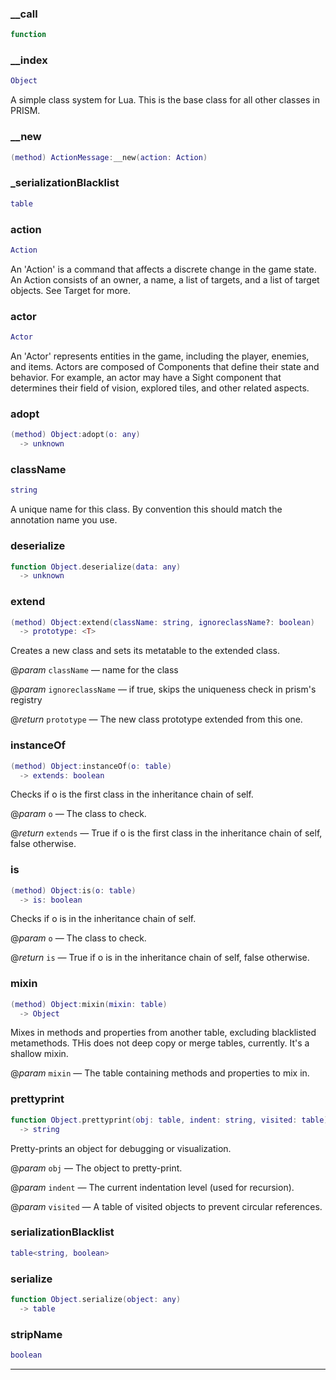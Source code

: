 
### __call


```lua
function
```

### __index


```lua
Object
```

 A simple class system for Lua. This is the base class for all other classes in PRISM.

### __new


```lua
(method) ActionMessage:__new(action: Action)
```

### _serializationBlacklist


```lua
table
```

### action


```lua
Action
```

 An 'Action' is a command that affects a discrete change in the game state.
 An Action consists of an owner, a name, a list of targets, and a list of target objects.
 See Target for more.

### actor


```lua
Actor
```

 An 'Actor' represents entities in the game, including the player, enemies, and items.
 Actors are composed of Components that define their state and behavior.
 For example, an actor may have a Sight component that determines their field of vision, explored tiles,
 and other related aspects.

### adopt


```lua
(method) Object:adopt(o: any)
  -> unknown
```

### className


```lua
string
```

A unique name for this class. By convention this should match the annotation name you use.

### deserialize


```lua
function Object.deserialize(data: any)
  -> unknown
```

### extend


```lua
(method) Object:extend(className: string, ignoreclassName?: boolean)
  -> prototype: <T>
```

 Creates a new class and sets its metatable to the extended class.

@*param* `className` — name for the class

@*param* `ignoreclassName` — if true, skips the uniqueness check in prism's registry

@*return* `prototype` — The new class prototype extended from this one.

### instanceOf


```lua
(method) Object:instanceOf(o: table)
  -> extends: boolean
```

 Checks if o is the first class in the inheritance chain of self.

@*param* `o` — The class to check.

@*return* `extends` — True if o is the first class in the inheritance chain of self, false otherwise.

### is


```lua
(method) Object:is(o: table)
  -> is: boolean
```

 Checks if o is in the inheritance chain of self.

@*param* `o` — The class to check.

@*return* `is` — True if o is in the inheritance chain of self, false otherwise.

### mixin


```lua
(method) Object:mixin(mixin: table)
  -> Object
```

 Mixes in methods and properties from another table, excluding blacklisted metamethods.
 THis does not deep copy or merge tables, currently. It's a shallow mixin.

@*param* `mixin` — The table containing methods and properties to mix in.

### prettyprint


```lua
function Object.prettyprint(obj: table, indent: string, visited: table)
  -> string
```

 Pretty-prints an object for debugging or visualization.

@*param* `obj` — The object to pretty-print.

@*param* `indent` — The current indentation level (used for recursion).

@*param* `visited` — A table of visited objects to prevent circular references.

### serializationBlacklist


```lua
table<string, boolean>
```

### serialize


```lua
function Object.serialize(object: any)
  -> table
```

### stripName


```lua
boolean
```


---

